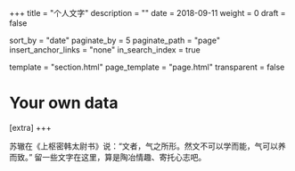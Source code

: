 +++
title = "个人文字"
description = ""
date = 2018-09-11
weight = 0
draft = false

sort_by = "date"
paginate_by = 5
paginate_path = "page"
insert_anchor_links = "none"
in_search_index = true

template = "section.html"
page_template = "page.html"
transparent = false

# Your own data
[extra]
+++

苏辙在《上枢密韩太尉书》说：“文者，气之所形。然文不可以学而能，气可以养而致。” 留一些文字在这里，算是陶冶情趣、寄托心志吧。
